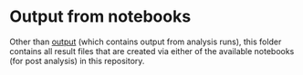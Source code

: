 # Output from notebooks

Other than [output](https://github.com/metno/pyaerocom-synthesis/tree/master/output) (which contains 
output from analysis runs), this folder contains all result files that are created via either of the
available notebooks (for post analysis) in this repository.
